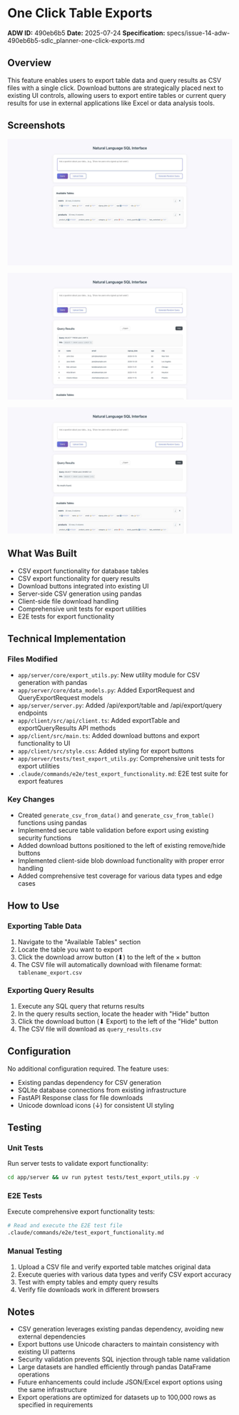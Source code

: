 # One Click Table Exports

**ADW ID:** 490eb6b5
**Date:** 2025-07-24
**Specification:** specs/issue-14-adw-490eb6b5-sdlc_planner-one-click-exports.md

## Overview

This feature enables users to export table data and query results as CSV files with a single click. Download buttons are strategically placed next to existing UI controls, allowing users to export entire tables or current query results for use in external applications like Excel or data analysis tools.

## Screenshots

![Tables with Export Buttons](assets/01-tables-with-export-buttons.png)

![Query Results with Export Button](assets/02-query-results-with-export-button.png)

![Empty Results with Export Button](assets/03-empty-results-with-export-button.png)

## What Was Built

- CSV export functionality for database tables
- CSV export functionality for query results
- Download buttons integrated into existing UI
- Server-side CSV generation using pandas
- Client-side file download handling
- Comprehensive unit tests for export utilities
- E2E tests for export functionality

## Technical Implementation

### Files Modified

- `app/server/core/export_utils.py`: New utility module for CSV generation with pandas
- `app/server/core/data_models.py`: Added ExportRequest and QueryExportRequest models
- `app/server/server.py`: Added /api/export/table and /api/export/query endpoints
- `app/client/src/api/client.ts`: Added exportTable and exportQueryResults API methods
- `app/client/src/main.ts`: Added download buttons and export functionality to UI
- `app/client/src/style.css`: Added styling for export buttons
- `app/server/tests/test_export_utils.py`: Comprehensive unit tests for export utilities
- `.claude/commands/e2e/test_export_functionality.md`: E2E test suite for export features

### Key Changes

- Created `generate_csv_from_data()` and `generate_csv_from_table()` functions using pandas
- Implemented secure table validation before export using existing security functions
- Added download buttons positioned to the left of existing remove/hide buttons
- Implemented client-side blob download functionality with proper error handling
- Added comprehensive test coverage for various data types and edge cases

## How to Use

### Exporting Table Data

1. Navigate to the "Available Tables" section
2. Locate the table you want to export
3. Click the download arrow button (⬇) to the left of the × button
4. The CSV file will automatically download with filename format: `tablename_export.csv`

### Exporting Query Results

1. Execute any SQL query that returns results
2. In the query results section, locate the header with "Hide" button
3. Click the download button (⬇ Export) to the left of the "Hide" button
4. The CSV file will download as `query_results.csv`

## Configuration

No additional configuration required. The feature uses:
- Existing pandas dependency for CSV generation
- SQLite database connections from existing infrastructure
- FastAPI Response class for file downloads
- Unicode download icons (&#8595;) for consistent UI styling

## Testing

### Unit Tests
Run server tests to validate export functionality:
```bash
cd app/server && uv run pytest tests/test_export_utils.py -v
```

### E2E Tests
Execute comprehensive export functionality tests:
```bash
# Read and execute the E2E test file
.claude/commands/e2e/test_export_functionality.md
```

### Manual Testing
1. Upload a CSV file and verify exported table matches original data
2. Execute queries with various data types and verify CSV export accuracy
3. Test with empty tables and empty query results
4. Verify file downloads work in different browsers

## Notes

- CSV generation leverages existing pandas dependency, avoiding new external dependencies
- Export buttons use Unicode characters to maintain consistency with existing UI patterns
- Security validation prevents SQL injection through table name validation
- Large datasets are handled efficiently through pandas DataFrame operations
- Future enhancements could include JSON/Excel export options using the same infrastructure
- Export operations are optimized for datasets up to 100,000 rows as specified in requirements